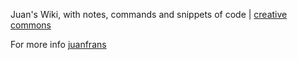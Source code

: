 Juan's Wiki, with notes, commands and snippets of code | [creative commons](https://creativecommons.org/licenses/by/4.0/)

For more info [juanfrans](https://github.com/juanfrans)